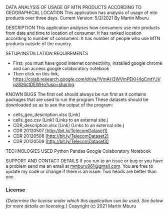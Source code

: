 DATA ANALYSIS OF USAGE OF MTN PRODUCTS ACCORDING TO GEOGRAPHICAL LOCATION
This application has analysis of usage of mtn products over three days. Current Version: 5/2/2021
By Martin Mburu

DESCRIPTION
This application analyses how consumers use mtn products from date and time to location of consumer. It has ranked location according to number of consumers. It has number of people who use MTN products outside of the country.

SETUP/INSTALLATION REQUIREMENTS
* First, you must have good internet connectivity, installed google chrome and can access google colaboratory notebook
* Then click on this link, https://colab.research.google.com/drive/1VmAH3WVmPEKH4gCmtYJVpz8z6ctDEWHo?usp=sharing. 

KNOWN BUGS
The first cell should always be run first as it contains packages that are used to run the program
These datasets should be downloaded so as to see the output of the program:
* cells_geo_description.xlsx [Link]
* cells_geo.csv [Link] (Links to an external site.)
* CDR_description.xlsx [Link] (Links to an external site.)
* CDR 20120507 [http://bit.ly/TelecomDataset1] 
* CDR 20120508 [http://bit.ly/TelecomDataset2] 
* CDR 20120509 [http://bit.ly/TelecomDataset3]

TECHNOLOGIES USED
Python
Pandas
Google Colaboratory Notebook

SUPPORT AND CONTACT DETAILS
If you run to an issue or bug or you have a problem send me an email at mmburu961@gmail.com. You are free to update my code or change if there is an issue. Two heads are better than one.
### License
*{Determine the license under which this application can be used.  See below for more details on licensing.}*
Copyright (c) 2021  Martin Mburu
